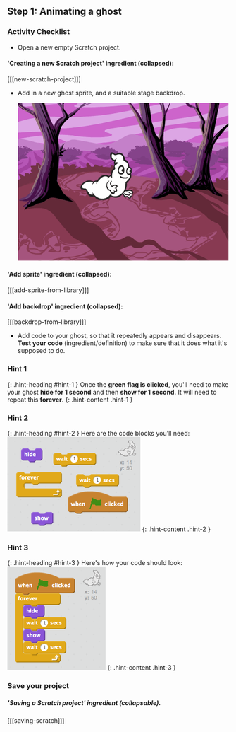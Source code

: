 ## Step 1: Animating a ghost

### Activity Checklist

+ Open a new empty Scratch project.

#### 'Creating a new Scratch project' ingredient (collapsed):
[[[new-scratch-project]]]

+ Add in a new ghost sprite, and a suitable stage backdrop.

	![screenshot](images/ghost-ghost.png)

#### 'Add sprite' ingredient (collapsed):
[[[add-sprite-from-library]]]

#### 'Add backdrop' ingredient (collapsed):
[[[backdrop-from-library]]]

+ Add code to your ghost, so that it repeatedly appears and disappears. __Test your code__ (ingredient/definition) to make sure that it does what it's supposed to do.

### Hint 1
{: .hint-heading #hint-1 }
Once the __green flag is clicked__, you'll need to make your ghost __hide for 1 second__ and then __show for 1 second__. It will need to repeat this __forever__.
{: .hint-content .hint-1 }

### Hint 2
{: .hint-heading #hint-2 }
Here are the code blocks you'll need:
![screenshot](images/ghost-appear-blocks.png)
{: .hint-content .hint-2 }

### Hint 3
{: .hint-heading #hint-3 }
Here's how your code should look:
![screenshot](images/ghost-appear-code.png)
{: .hint-content .hint-3 }

### Save your project

##### 'Saving a Scratch project' ingredient (collapsable).
[[[saving-scratch]]]
